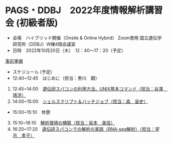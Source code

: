 # PAGS・DDBJ　2022年度情報解析講習会 (初級者版)
- 会場　ハイブリッド開催（Onsite & Online Hybrid） Zoom使用
      国立遺伝学研究所（DDBJ）W棟4階会議室
- 日時　2022年10月20日（木）　12：40～17：20（予定）

[事前準備](https://github.com/genome-sci/basic_course_2022/blob/main/%E5%85%88%E9%80%B2%E3%82%B1%E3%82%99%E3%83%8E%E3%83%A0%E6%94%AF%E6%8F%B4%E8%AC%9B%E7%BF%92%E4%BC%9A_%E4%BA%8B%E5%89%8D%E6%BA%96%E5%82%99%E8%B3%87%E6%96%99.pdf)

- スケジュール  (予定)   
- 12:40~12:45　はじめに（担当：黒川　顕）
1. 12:45~14:00　[遺伝研スパコンの利用方法、UNIX基本コマンド（担当：谷澤　靖洋）](https://github.com/genome-sci/basic_course_2022/tree/main/1)
2. 14:00~15:00　[シェルスクリプト＆バッチジョブ（担当：森　宙史）](https://github.com/genome-sci/basic_course_2022/tree/main/2)
- 15:00~15:10　休憩
3. 15:10~16:10　[解析環境の構築（担当：坂本　美佳）](https://github.com/genome-sci/basic_course_2022/tree/main/3)
4. 16:20~17:20　[遺伝研スパコンでの解析の実践（RNA-seq解析）（担当：望月　孝子）](https://github.com/genome-sci/basic_course_2022/tree/main/4)
